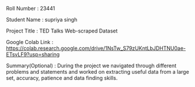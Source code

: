 Roll Number       :    23441 

Student Name      :    supriya singh 

Project Title     :   TED Talks Web-scraped Dataset  

Google Colab Link :   https://colab.research.google.com/drive/1NsTw_S79zUKntLbJDHTNU0ae-ETsvLF9?usp=sharing

Summary(Optional) :    During the project we navigated through different problems and statements and worked on extracting useful data from a large set, accuracy, patience and data finding skills.
